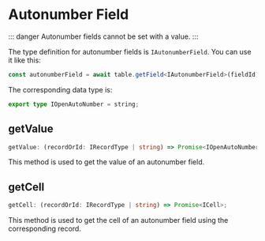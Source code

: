 # Autonumber Field
::: danger
Autonumber fields cannot be set with a value.
:::

The type definition for autonumber fields is `IAutonumberField`. You can use it like this:

```typescript
const autonumberField = await table.getField<IAutonumberField>(fieldId);
```

The corresponding data type is:

```typescript
export type IOpenAutoNumber = string;
```

## getValue
```typescript
getValue: (recordOrId: IRecordType | string) => Promise<IOpenAutoNumber>;
```

This method is used to get the value of an autonumber field.

## getCell
```typescript
getCell: (recordOrId: IRecordType | string) => Promise<ICell>;
```

This method is used to get the cell of an autonumber field using the corresponding record.